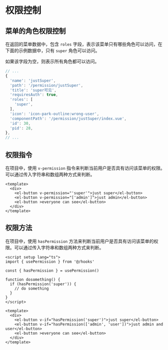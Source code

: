 # 权限控制

## 菜单的角色权限控制

在返回的菜单数据中，包含 `roles` 字段，表示该菜单只有哪些角色可以访问，在下面的示例数据中，只有 `super` 角色可以访问。

如果该字段为空，则表示所有角色都可以访问。

```js
// ...
{
  'name': 'justSuper',
  'path': '/permission/justSuper',
  'title': 'super可见',
  'requiresAuth': true,
  'roles': [
    'super',
  ],
  'icon': 'icon-park-outline:wrong-user',
  'componentPath': '/permission/justSuper/index.vue',
  'id': 30,
  'pid': 28,
},
// ...
```

## 权限指令

在项目中，使用 `v-permission` 指令来判断当前用户是否具有访问该菜单的权限。可以通过传入字符串和数组两种方式来判断。

```vue
<template>
  <div>
    <el-button v-permission="'super'">just super</el-button>
    <el-button v-permission="['admin']">just admin</el-button>
    <el-button >everyone can see</el-button>
  </div>
</template>
```

## 权限方法

在项目中，使用 `hasPermission` 方法来判断当前用户是否具有访问该菜单的权限。可以通过传入字符串和数组两种方式来判断。

```vue
<script setup lang="ts">
import { usePermission } from '@/hooks'

const { hasPermission } = usePermission()

function dosomething() {
  if (hasPermission('super')) {
    // do something
  }
}
</script>

<template>
  <div>
    <el-button v-if="hasPermission('super')">just super</el-button>
    <el-button v-if="hasPermission(['admin', 'user'])">just admin and user</el-button>
    <el-button >everyone can see</el-button>
  </div>
</template>
```
